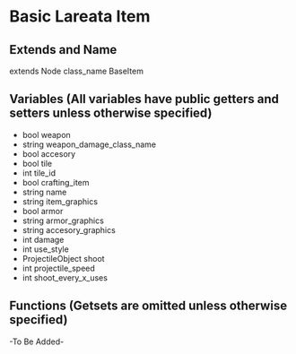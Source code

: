# Basic Lareata Item
## Extends and Name
extends Node class_name BaseItem

## Variables (All variables have public getters and setters unless otherwise specified)
- bool weapon
- string weapon_damage_class_name
- bool accesory
- bool tile
- int tile_id
- bool crafting_item
- string name
- string item_graphics
- bool armor
- string armor_graphics
- string accesory_graphics
- int damage
- int use_style
- ProjectileObject shoot
- int projectile_speed
- int shoot_every_x_uses

## Functions (Getsets are omitted unless otherwise specified)
-To Be Added-
